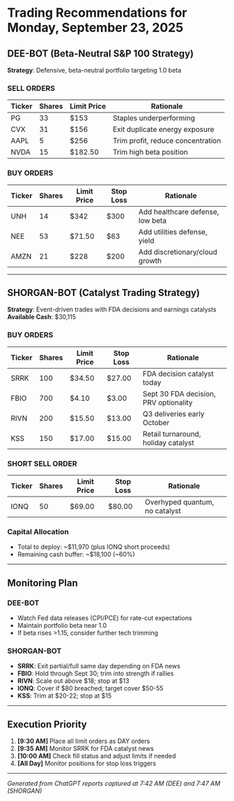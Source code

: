 # Trading Recommendations for Monday, September 23, 2025

## DEE-BOT (Beta-Neutral S&P 100 Strategy)
**Strategy**: Defensive, beta-neutral portfolio targeting 1.0 beta

### SELL ORDERS
| Ticker | Shares | Limit Price | Rationale |
|--------|---------|-------------|-----------|
| PG | 33 | $153 | Staples underperforming |
| CVX | 31 | $156 | Exit duplicate energy exposure |
| AAPL | 5 | $256 | Trim profit, reduce concentration |
| NVDA | 15 | $182.50 | Trim high beta position |

### BUY ORDERS
| Ticker | Shares | Limit Price | Stop Loss | Rationale |
|--------|---------|-------------|-----------|-----------|
| UNH | 14 | $342 | $300 | Add healthcare defense, low beta |
| NEE | 53 | $71.50 | $63 | Add utilities defense, yield |
| AMZN | 21 | $228 | $200 | Add discretionary/cloud growth |

---

## SHORGAN-BOT (Catalyst Trading Strategy)
**Strategy**: Event-driven trades with FDA decisions and earnings catalysts
**Available Cash**: $30,115

### BUY ORDERS
| Ticker | Shares | Limit Price | Stop Loss | Rationale |
|--------|---------|-------------|-----------|-----------|
| SRRK | 100 | $34.50 | $27.00 | FDA decision catalyst today |
| FBIO | 700 | $4.10 | $3.00 | Sept 30 FDA decision, PRV optionality |
| RIVN | 200 | $15.50 | $13.00 | Q3 deliveries early October |
| KSS | 150 | $17.00 | $15.00 | Retail turnaround, holiday catalyst |

### SHORT SELL ORDER
| Ticker | Shares | Limit Price | Stop Loss | Rationale |
|--------|---------|-------------|-----------|-----------|
| IONQ | 50 | $69.00 | $80.00 | Overhyped quantum, no catalyst |

### Capital Allocation
- Total to deploy: ~$11,970 (plus IONQ short proceeds)
- Remaining cash buffer: ~$18,100 (~60%)

---

## Monitoring Plan

### DEE-BOT
- Watch Fed data releases (CPI/PCE) for rate-cut expectations
- Maintain portfolio beta near 1.0
- If beta rises >1.15, consider further tech trimming

### SHORGAN-BOT
- **SRRK**: Exit partial/full same day depending on FDA news
- **FBIO**: Hold through Sept 30; trim into strength if rallies
- **RIVN**: Scale out above $18; stop at $13
- **IONQ**: Cover if $80 breached; target cover $50-55
- **KSS**: Trim at $20-22; stop at $15

---

## Execution Priority
1. **[9:30 AM]** Place all limit orders as DAY orders
2. **[9:35 AM]** Monitor SRRK for FDA catalyst news
3. **[10:00 AM]** Check fill status and adjust limits if needed
4. **[All Day]** Monitor positions for stop loss triggers

---

*Generated from ChatGPT reports captured at 7:42 AM (DEE) and 7:47 AM (SHORGAN)*